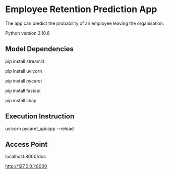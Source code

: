 # Employee Retention Prediction App
The app can predict the probability of an employee leaving the organisation.

Python version 3.10.6

## Model Dependencies

pip install streamlit

pip install uvicorn

pip install pycaret

pip install fastapi

pip install shap

## Execution Instruction
uvicorn pycaret_api:app --reload

## Access Point
localhost:8000/doc

http://127.0.0.1:8000

